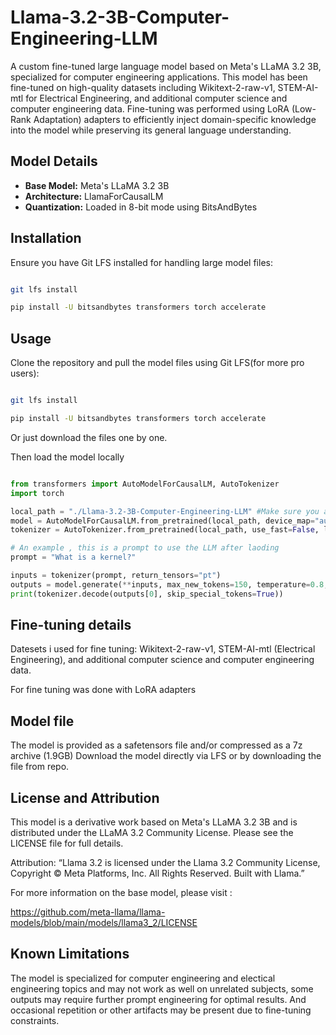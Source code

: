 # Llama-3.2-3B-Computer-Engineering-LLM
A custom fine-tuned large language model based on Meta's LLaMA 3.2 3B, specialized for computer engineering applications. This model has been fine-tuned on high-quality datasets including Wikitext-2-raw-v1, STEM-AI-mtl for Electrical Engineering, and additional computer science and computer engineering data. Fine-tuning was performed using LoRA (Low-Rank Adaptation) adapters to efficiently inject domain-specific knowledge into the model while preserving its general language understanding.

## Model Details

- **Base Model:** Meta's LLaMA 3.2 3B
- **Architecture:** LlamaForCausalLM
- **Quantization:** Loaded in 8-bit mode using BitsAndBytes

## Installation

Ensure you have Git LFS installed for handling large model files:

```bash

git lfs install

pip install -U bitsandbytes transformers torch accelerate

```

## Usage

Clone the repository and pull the model files using Git LFS(for more pro users):

```bash

git lfs install

pip install -U bitsandbytes transformers torch accelerate
```
Or just download the files one by one.


Then load the model locally 

```python

from transformers import AutoModelForCausalLM, AutoTokenizer
import torch

local_path = "./Llama-3.2-3B-Computer-Engineering-LLM" #Make sure you are in the same directory as the downloaded model and config files else will give error
model = AutoModelForCausalLM.from_pretrained(local_path, device_map="auto", torch_dtype=torch.float16, local_files_only=True)
tokenizer = AutoTokenizer.from_pretrained(local_path, use_fast=False, local_files_only=True)

# An example , this is a prompt to use the LLM after laoding 
prompt = "What is a kernel?"

inputs = tokenizer(prompt, return_tensors="pt")
outputs = model.generate(**inputs, max_new_tokens=150, temperature=0.8, top_k=50, top_p=0.92)
print(tokenizer.decode(outputs[0], skip_special_tokens=True))
```


## Fine-tuning details

Datesets i used for fine tuning: Wikitext-2-raw-v1, STEM-AI-mtl (Electrical Engineering), and additional computer science and computer engineering data.

For fine tuning was done with LoRA adapters

## Model file 
The model is provided as a safetensors file and/or compressed as a 7z archive (1.9GB)
Download the model directly via LFS or by downloading the file from repo.


## License and Attribution

This model is a derivative work based on Meta's LLaMA 3.2 3B and is distributed under the LLaMA 3.2 Community License. Please see the LICENSE file for full details.

Attribution:
“Llama 3.2 is licensed under the Llama 3.2 Community License, Copyright © Meta Platforms, Inc. All Rights Reserved. Built with Llama.”

For more information on the base model, please visit :

https://github.com/meta-llama/llama-models/blob/main/models/llama3_2/LICENSE

## Known Limitations

The model is specialized for computer engineering and electical engineering topics and may not work as well on unrelated subjects, some outputs may require further prompt engineering for optimal results.
And occasional repetition or other artifacts may be present due to fine-tuning constraints.




